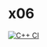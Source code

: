 # x06

[![C++ CI](https://github.com/alexb02h/x06/actions/workflows/main.yml/badge.svg)](https://github.com/alexb02h/x06/actions/workflows/main.yml)
